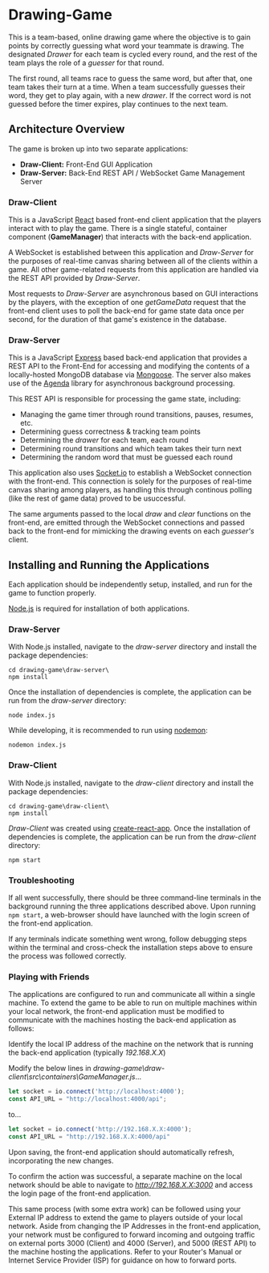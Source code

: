 # Drawing-Game

This is a team-based, online drawing game where the objective is to gain points by correctly guessing what word your teammate is drawing. The designated _Drawer_ for each team is cycled every round, and the rest of the team plays the role of a _guesser_ for that round.

The first round, all teams race to guess the same word, but after that, one team takes their turn at a time. When a team successfully guesses their word, they get to play again, with a new _drawer_. If the correct word is not guessed before the timer expires, play continues to the next team.

## Architecture Overview

The game is broken up into two separate applications:

* __Draw-Client:__ Front-End GUI Application
* __Draw-Server:__ Back-End REST API / WebSocket Game Management Server

### Draw-Client

This is a JavaScript [React](https://reactjs.org/) based front-end client application that the players interact with to play the game. There is a single stateful, container component (__GameManager__) that interacts with the back-end application.

A WebSocket is established between this application and _Draw-Server_ for the purposes of real-time canvas sharing between all of the clients within a game. All other game-related requests from this application are handled via the REST API provided by _Draw-Server_.

Most requests to _Draw-Server_ are asynchronous based on GUI interactions by the players, with the exception of one _getGameData_ request that the front-end client uses to poll the back-end for game state data once per second, for the duration of that game's existence in the database.

### Draw-Server

This is a JavaScript [Express](https://expressjs.com/) based back-end application that provides a REST API to the Front-End for accessing and modifying the contents of a locally-hosted MongoDB database via [Mongoose](https://mongoosejs.com/). The server also makes use of the [Agenda](https://github.com/agenda/agenda) library for asynchronous background processing.

This REST API is responsible for processing the game state, including:

* Managing the game timer through round transitions, pauses, resumes, etc.
* Determining guess correctness & tracking team points
* Determining the _drawer_ for each team, each round
* Determining round transitions and which team takes their turn next
* Determining the random word that must be guessed each round

This application also uses [Socket.io](https://socket.io/) to establish a WebSocket connection with the front-end. This connection is solely for the purposes of real-time canvas sharing among players, as handling this through continous polling (like the rest of game data) proved to be usuccessful.

The same arguments passed to the local _draw_ and _clear_ functions on the front-end, are emitted through the WebSocket connections and passed back to the front-end for mimicking the drawing events on each _guesser's_ client.

## Installing and Running the Applications

Each application should be independently setup, installed, and run for the game to function properly.

[Node.js](https://nodejs.org/en/) is required for installation of both applications.

### Draw-Server

With Node.js installed, navigate to the _draw-server_ directory and install the package dependencies:

```console
cd drawing-game\draw-server\
npm install
```

Once the installation of dependencies is complete, the application can be run from the _draw-server_ directory:

```console
node index.js
```

While developing, it is recommended to run using [nodemon](https://nodemon.io/):

```console
nodemon index.js
```

### Draw-Client

With Node.js installed, navigate to the _draw-client_ directory and install the package dependencies:

```console
cd drawing-game\draw-client\
npm install
```

_Draw-Client_ was created using [create-react-app](https://github.com/facebook/create-react-app). Once the installation of dependencies is complete, the application can be run from the _draw-client_ directory:

```console
npm start
```

### Troubleshooting

If all went successfully, there should be three command-line terminals in the background running the three applications described above. Upon running `npm start`, a web-browser should have launched with the login screen of the front-end application.

If any terminals indicate something went wrong, follow debugging steps within the terminal and cross-check the installation steps above to ensure the process was followed correctly.

### Playing with Friends

The applications are configured to run and communicate all within a single machine. To extend the game to be able to run on multiple machines within your local network, the front-end application must be modified to communicate with the machines hosting the back-end application as follows:

Identify the local IP address of the machine on the network that is running the back-end application (typically _192.168.X.X_)

Modify the below lines in _drawing-game\draw-client\src\containers\GameManager.js_...

```javascript
let socket = io.connect('http://localhost:4000');
const API_URL = "http://localhost:4000/api";
```

to...

```javascript
let socket = io.connect('http://192.168.X.X:4000');
const API_URL = "http://192.168.X.X:4000/api"
```

Upon saving, the front-end application should automatically refresh, incorporating the new changes.

To confirm the action was successful, a separate machine on the local network should be able to navigate to _http://192.168.X.X:3000_ and access the login page of the front-end application.

This same process (with some extra work) can be followed using your External IP address to extend the game to players outside of your local network. Aside from changing the IP Addresses in the front-end application, your network must be configured to forward incoming and outgoing traffic on external ports 3000 (Client) and 4000 (Server), and 5000 (REST API) to the machine hosting the applications. Refer to your Router's Manual or Internet Service Provider (ISP) for guidance on how to forward ports.
